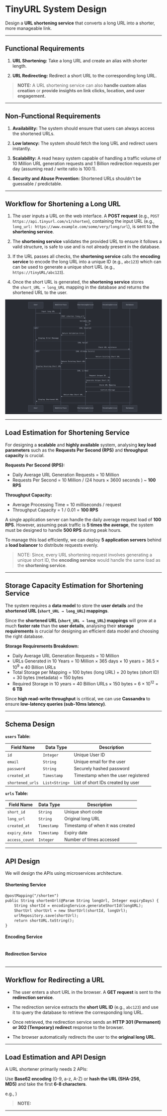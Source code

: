 # TinyURL System Design

Design a **URL shortening service** that converts a long URL into a shorter, more manageable link. 

---
## Functional Requirements

1. **URL Shortening:** Take a long URL and create an alias with shorter length.

2. **URL Redirecting:** Redirect a short URL to the corresponding long URL.

> **NOTE:** A URL shortening service can also **handle custom alias creation** or **provide insights on link clicks, location, and user engagement.**

---
## Non-Functional Requirements

1. **Availability:** The system should ensure that users can always access the shortened URLs.

2. **Low latency:** The system should fetch the long URL and redirect users instantly.

3. **Scalability:** A read heavy system capable of handling a traffic volume of 10 Million URL generation requests and 1 Billion redirection requests per day (assuming read / write ratio is 100:1).

4. **Security and Abuse Prevention:** Shortened URLs shouldn't be guessable / predictable.

---
## Workflow for Shortening a Long URL

1. The user inputs a URL on the web interface. A **POST request** (e.g., `POST https://api.tinyurl.com/v1/shorten`), containing the input URL (e.g., `long_url: https://www.example.com/some/very/long/url`), is sent to the **shortening service**.

2. The **shortening service** validates the provided URL to ensure it follows a valid structure, is safe to use and is not already present in the database.

3. If the URL passes all checks, the **shortening service** calls the **encoding service** to encode the long URL into a unique ID (e.g., `abc123`) which can can be used to generate a unique short URL (e.g., `https://tinyURL/abc123`).

4. Once the short URL is generated, the **shortening service** stores the `short_URL → long_URL` mapping in the database and returns the shortened URL to the user.

![image](url-shortening-sequence.png)

---
## Load Estimation for Shortening Service

For designing a **scalable** and **highly available** system, analysing **key load parameters** such as the **Requests Per Second (RPS)** and **throughput capacity** is crucial.

**Requests Per Second (RPS):**
- Daily Average URL Generation Requests = 10 Million
- Requests Per Second = 10 Million / (24 hours × 3600 seconds ) ~ **100 RPS**

**Throughput Capacity:**
- Average Processing Time = 10 milliseconds / request
- Throughput Capacity = 1 / 0.01 = **100 RPS**

A single application server can handle the daily average request load of **100 RPS**. However, assuming peak traffic is **5 times the average**, the system must be designed to handle **500 RPS** during peak hours.

To manage this load efficiently, we can deploy **5 application servers** behind a **load balancer** to distribute requests evenly.

> NOTE: Since, every URL shortening request involves generating a unique short ID, the **encoding service** would handle the same load as the **shortening service**.

---
## Storage Capacity Estimation for Shortening Service

The system requires a **data model** to store the **user details** and the **shortened URL (`short_URL → long_URL`) mappings**.

Since the **shortened URL (`short_URL → long_URL`) mappings** will grow at a much **faster rate** than the **user details**, analysing their **storage requirements** is crucial for designing an efficient data model and choosing the right database.

**Storage Requirements Breakdown:**
- Daily Average URL Generation Requests = 10 Million
- URLs Generated in 10 Years = 10 Million × 365 days × 10 years = 36.5 × 10<sup>9</sup> ≈ 40 Billion URLs
- Total Storage per Mapping = 100 bytes (long URL) + 20 bytes (short ID) + 30 bytes (metadata) = 150 bytes
- Required Storage in 10 years = 40 Billion URLs × 150 bytes = 6 × 10<sup>12</sup> = **6 TB**

Since **high read-write throughput** is critical, we can use **Cassandra** to ensure **low-latency queries (sub-10ms latency)**.

---
## Schema Design

**`users` Table:**

| **Field Name**   | **Data Type**  | **Description**                    |
| ---------------- | -------------- | ---------------------------------- |
| `id`             | `Integer`      | Unique User ID                     |
| `email`          | `String`       | Unique email for the user          |
| `password`       | `String`       | Securely hashed password           |
| `created_at`     | `Timestamp`    | Timestamp when the user registered |
| `shortened_urls` | `List<String>` | List of short IDs created by user  |

**`urls` Table:**

| Field Name     | Data Type   | Description                      |
| -------------- | ----------- | -------------------------------- |
| `short_id`     | `String`    | Unique short code                |
| `long_url`     | `String`    | Original long URL                |
| `created_at`   | `Timestamp` | Timestamp of when it was created |
| `expiry_date`  | `Timestamp` | Expiry date                      |
| `access_count` | `Integer`   | Number of times accessed         |

---
## API Design

We will design the APIs using microservices architecture.

#### Shortening Service

```
@postMapping("/shorten")
public String shortenUrl(@Param String longUrl, Integer expiryDays) {
	String shortId = encodingService.generateShortId(longURL);
	ShortUrl shortUrl = new ShortUrl(shortId, longUrl); 
	urlRepository.save(shortUrl);
	return shortURL.toString(); 
}
```

#### Encoding Service

```
```

#### Redirection Service

```
```

---
## Workflow for Redirecting a URL

- The user enters a short URL in the browser. A **GET request** is sent to the **redirection service**.

- The redirection service extracts the **short URL ID** (e.g., `abc123`) and use it to query the database to retrieve the corresponding long URL.

- Once retrieved, the redirection service sends an **HTTP 301 (Permanent) or 302 (Temporary) redirect** response to the browser.

- The browser automatically redirects the user to the **original long URL**.

---
## Load Estimation and API Design

 A URL shortener primarily needs 2 APIs:

Use **Base62 encoding** (0-9, a-z, A-Z) or **hash the URL (SHA-256, MD5)** and take the first **6-8 characters**.

e.g., )

> **NOTE:** 

---
